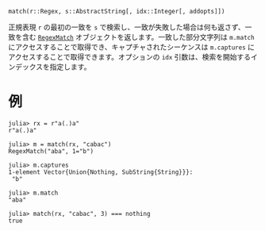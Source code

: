 ```
match(r::Regex, s::AbstractString[, idx::Integer[, addopts]])
```

正規表現 `r` の最初の一致を `s` で検索し、一致が失敗した場合は何も返さず、一致を含む [`RegexMatch`](@ref) オブジェクトを返します。一致した部分文字列は `m.match` にアクセスすることで取得でき、キャプチャされたシーケンスは `m.captures` にアクセスすることで取得できます。オプションの `idx` 引数は、検索を開始するインデックスを指定します。

# 例

```jldoctest
julia> rx = r"a(.)a"
r"a(.)a"

julia> m = match(rx, "cabac")
RegexMatch("aba", 1="b")

julia> m.captures
1-element Vector{Union{Nothing, SubString{String}}}:
 "b"

julia> m.match
"aba"

julia> match(rx, "cabac", 3) === nothing
true
```
